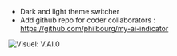 - Dark and light theme switcher
- Add github repo for coder collaborators : https://github.com/philbourg/my-ai-indicator

![Visuel: V.AI.0](https://img.shields.io/badge/Visuel-V.AI.0-blue)
